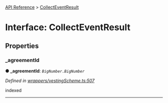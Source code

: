 [API Reference](../README.md) > [CollectEventResult](../interfaces/CollectEventResult.md)



# Interface: CollectEventResult


## Properties
<a id="_agreementId"></a>

###  _agreementId

**●  _agreementId**:  *`BigNumber.BigNumber`* 

*Defined in [wrappers/vestingScheme.ts:507](https://github.com/daostack/arc.js/blob/f343aa24/lib/wrappers/vestingScheme.ts#L507)*



indexed




___



